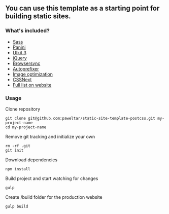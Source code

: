 ## You can use this template as a starting point for building static sites. ##

### What's included?

 - [Sass](http://sass-lang.com/)
 - [Panini](https://github.com/zurb/panini)
 - [UIkit 3](https://getuikit.com/)
 - [jQuery](https://jquery.com/)
 - [Browsersync](https://www.browsersync.io/)
 - [Autoprefixer](https://github.com/postcss/autoprefixer)
 - [Image optimization](https://github.com/sindresorhus/gulp-imagemin)
 - [CSSNext](http://cssnext.io/)
 - [Full list on website](http://curator-anthony-10830.netlify.com/)

### Usage

Clone repository

    git clone git@github.com:paweltar/static-site-template-postcss.git my-project-name
    cd my-project-name

Remove git tracking and initialize your own

    rm -rf .git
    git init

Download dependencies

    npm install

Build project and start watching for changes

    gulp

Create /build folder for the production website

    gulp build
